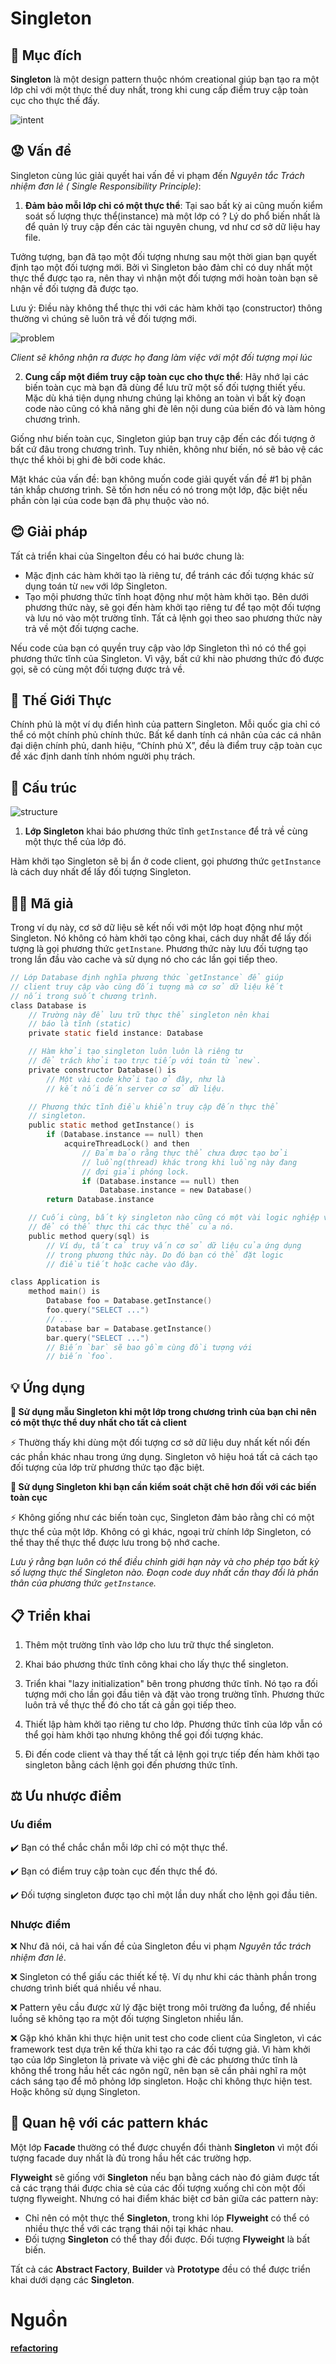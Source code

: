 # Singleton

## 📜 Mục đích

**Singleton** là một design pattern thuộc nhóm creational giúp bạn tạo ra một lớp chỉ với một thực thế duy nhất, trong khi cung cấp điểm truy cập toàn cục cho thực thế đấy.

![intent](./assets/intent.png)

## 😟 Vấn đề

Singleton cùng lúc giải quyết hai vấn đề vi phạm đến *Nguyên tắc Trách nhiệm đơn lẻ ( Single Responsibility Principle)*:

1. **Đảm bảo mỗi lớp chỉ có một thực thể**: Tại sao bất kỳ ai cũng muốn kiểm soát số lượng thực thể(instance) mà một lớp có ? Lý do phổ biến nhất là để quản lý truy cập đến các tài nguyên chung, vd như cơ sở dữ liệu hay file. 

Tưởng tượng, bạn đã tạo một đối tượng nhưng sau một thời gian bạn quyết định tạo một đối tượng mới. Bởi vì Singleton bảo đảm chỉ có duy nhất một thực thể được tạo ra, nên thay vì nhận một đối tượng mới hoàn toàn bạn sẽ nhận về đối tượng đã được tạo.

Lưu ý: Điều này không thể thực thi với các hàm khởi tạo (constructor) thông thường vì chúng sẽ luôn trả về đối tượng mới.

![problem](./assets/problem.png)

*Client sẽ không nhận ra được họ đang làm việc với một đối tượng mọi lúc*

2. **Cung cấp một điểm truy cập toàn cục cho thực thể**: Hãy nhớ lại các biến toàn cục mà bạn đã dùng để lưu trữ một số đối tượng thiết yếu. Mặc dù khá tiện dụng nhưng chúng lại không an toàn vì bất kỳ đoạn code nào cũng có khả năng ghi đè lên nội dung của biến đó và làm hỏng chương trình.

Giống như biến toàn cục, Singleton giúp bạn truy cập đến các đối tượng ở bất cứ đâu trong chương trình. Tuy nhiên, không như biến, nó sẽ bảo vệ các thực thể khỏi bị ghi đè bởi code khác.

Mặt khác của vấn đề: bạn không muốn code giải quyết vấn đề #1 bị phân tán khắp chương trình. Sẽ tốn hơn nếu có nó trong một lớp, đặc biệt nếu phần còn lại của code bạn đã phụ thuộc vào nó. 

## 😊 Giải pháp

Tất cả triển khai của Singelton đều có hai bước chung là:
- Mặc định các hàm khởi tạo là riêng tư, để tránh các đối tượng khác sử dụng toán từ `new` với lớp Singleton.
- Tạo mội phương thức tĩnh hoạt động như một hàm khởi tạo. Bên dưới phương thức này, sẽ gọi đến hàm khởi tạo riêng tư để tạo một đối tượng và lưu nó vào một trường tĩnh. Tất cả lệnh gọi theo sao phương thức này trả về một đối tượng cache.

Nếu code của bạn có quyền truy cập vào lớp Singleton thì nó có thể gọi phương thức tĩnh của Singleton. Vì vậy, bất cứ khi nào phương thức đó được gọi, sẽ có cùng một đối tượng được trả về.

## 🚗 Thế Giới Thực

Chính phủ là một ví dụ điển hình của pattern Singleton. Mỗi quốc gia chỉ có thể có một chính phủ chính thức. Bất kể danh tính cá nhân của các cá nhân đại diện chính phủ, danh hiệu, “Chính phủ X”, đều là điểm truy cập toàn cục để xác định danh tính nhóm người phụ trách.

## 🏢 Cấu trúc

![structure](./assets/structure.png)

1. **Lớp Singleton** khai báo phương thức tĩnh `getInstance` để trả về cùng một thực thể của lớp đó.

Hàm khởi tạo Singleton sẽ bị ẩn ở code client, gọi phương thức `getInstance` là cách duy nhất để lấy đối tượng Singleton.

## 👨‍💻 Mã giả

Trong ví dụ này, cơ sở dữ liệu sẽ kết nối với một lớp hoạt động như một Singleton. Nó không có hàm khởi tạo công khai, cách duy nhất để lấy đối tượng là gọi phương thức `getInstane`. Phương thức này lưu đối tượng tạo trong lần đầu vào cache và sử dụng nó cho các lần gọi tiếp theo.

```c
// Lớp Database định nghĩa phương thức `getInstance` để giúp
// client truy cập vào cùng đối tượng mà cơ sở dữ liệu kết
// nối trong suốt chương trình.
class Database is
    // Trường này để lưu trữ thực thể singleton nên khai
    // báo là tĩnh (static)
    private static field instance: Database

    // Hàm khởi tạo singleton luôn luôn là riêng tư
    // để trách khởi tạo trực tiếp với toán từ `new`.
    private constructor Database() is
        // Một vài code khởi tạo ở đây, như là
        // kết nối đến server cơ sở dữ liệu.

    // Phương thức tĩnh điều khiển truy cập đến thực thể
    // singleton.
    public static method getInstance() is
        if (Database.instance == null) then
            acquireThreadLock() and then
                // Đảm bảo rằng thực thể chưa được tạo bởi 
                // luồng(thread) khác trong khi luồng này đang
                // đợi giải phóng lock.
                if (Database.instance == null) then
                    Database.instance = new Database()
        return Database.instance

    // Cuối cùng, bất kỳ singleton nào cũng có một vài logic nghiệp vụ
    // để có thể thực thi các thực thể của nó.
    public method query(sql) is
        // Ví dụ, tất cả truy vấn cơ sở dữ liệu của ứng dụng
        // trong phương thức này. Do đó bạn có thể đặt logic
        // điều tiết hoặc cache vào đây.

class Application is
    method main() is
        Database foo = Database.getInstance()
        foo.query("SELECT ...")
        // ...
        Database bar = Database.getInstance()
        bar.query("SELECT ...")
        // Biến `bar` sẽ bao gồm cùng đồi tượng với
        // biến `foo`.
```

## 💡 Ứng dụng

**🐞 Sử dụng mẫu Singleton khi một lớp trong chương trình của bạn chỉ nên có một thực thể duy nhất cho tất cả client**

⚡ Thường thấy khi dùng một đối tượng cơ sở dữ liệu duy nhất kết nối đến các phần khác nhau trong ứng dụng. Singleton vô hiệu hoá tất cả cách tạo đối tượng của lớp trừ phương thức tạo đặc biệt.

**🐞 Sử dụng Singleton khi bạn cần kiểm soát chặt chẽ hơn đối với các biến toàn cục**

⚡ Không giống như các biến toàn cục, Singleton đảm bảo rằng chỉ có một thực thể của một lớp. Không có gì khác, ngoại trừ chính lớp Singleton, có thể thay thế thực thể được lưu trong bộ nhớ cache.

*Lưu ý rằng bạn luôn có thể điều chỉnh giới hạn này và cho phép tạo bất kỳ số lượng thực thể Singleton nào. Đoạn code duy nhất cần thay đổi là phần thân của phương thức `getInstance`.*

## 📋 Triển khai

1. Thêm một trường tĩnh vào lớp cho lưu trữ thực thể singleton.

2. Khai báo phương thức tĩnh công khai cho lấy thực thể singleton.

3. Triển khai "lazy initialization" bên trong phương thức tĩnh. Nó tạo ra đối tượng mới cho lần gọi đầu tiên và đặt vào trong trường tĩnh. Phương thức luôn trả về thực thể đó cho tất cả gần gọi tiếp theo.

4. Thiết lập hàm khởi tạo riêng tư cho lớp. Phương thức tĩnh của lớp vẫn có thể gọi hàm khởi tạo nhưng không thể gọi đối tượng khác.

5. Đi đến code client và thay thế tất cả lệnh gọi trực tiếp đến hàm khởi tạo singleton bằng cách lệnh gọi đến phương thức tĩnh.

## ⚖️ Ưu nhược điểm

### Ưu điểm

✔️ Bạn có thể chắc chắn mỗi lớp chỉ có một thực thể.

✔️ Bạn có điểm truy cập toàn cục đến thực thể đó.

✔️ Đối tượng singleton được tạo chỉ một lần duy nhất cho lệnh gọi đầu tiên.

### Nhược điểm

❌ Như đã nói, cả hai vấn đề của Singleton đều vi phạm *Nguyên tắc trách nhiệm đơn lẻ*.

❌ Singleton có thể giấu các thiết kế tệ. Ví dụ như khi các thành phần trong chương trình biết quá nhiều về nhau.

❌ Pattern yêu cầu được xử lý đặc biệt trong môi trường đa luồng, để nhiều luồng sẽ không tạo ra một đối tượng Singleton nhiều lần.

❌ Gặp khó khăn khi thực hiện unit test cho code client của Singleton, vì các framework test dựa trên kế thừa khi tạo ra các đối tượng giả. Vì hàm khởi tạo của lớp Singleton là private và việc ghi đè các phương thức tĩnh là không thể trong hầu hết các ngôn ngữ, nên bạn sẽ cần phải nghĩ ra một cách sáng tạo để mô phỏng lớp singleton. Hoặc chỉ không thực hiện test. Hoặc không sử dụng Singleton. 

## 🔁 Quan hệ với các pattern khác

Một lớp **Facade** thường có thể được chuyển đổi thành **Singleton** vì một đối tượng facade duy nhất là đủ trong hầu hết các trường hợp.

**Flyweight** sẽ giống với **Singleton** nếu bạn bằng cách nào đó giảm được tất cả các trạng thái được chia sẻ của các đối tượng xuống chỉ còn một đối tượng flyweight. Nhưng có hai điểm khác biệt cơ bản giữa các pattern này:

- Chỉ nên có một thực thể **Singleton**, trong khi lóp **Flyweight** có thể có nhiều thực thể với các trạng thái nội tại khác nhau.
- Đối tượng **Singleton** có thể thay đổi được. Đối tượng **Flyweight** là bất biến.

Tất cả các **Abstract Factory**, **Builder** và **Prototype** đều có thể được triển khai dưới dạng các **Singleton**.

# Nguồn

[**refactoring**](https://refactoring.guru/design-patterns/singleton)